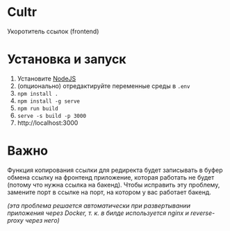 # Cultr
Укоротитель ссылок (frontend)

# Установка и запуск
1. Установите [NodeJS](https://nodejs.org)
2. (опционально) отредактируйте переменные среды в `.env`
3. `npm install .`
4. `npm install -g serve`
5. `npm run build`
6. `serve -s build -p 3000`
7. http://localhost:3000

# Важно
Функция копирования ссылки для редиректа будет записывать в буфер обмена ссылку на фронтенд приложение, которая работать не будет (потому что нужна ссылка на бакенд). Чтобы исправить эту проблему, замените порт в ссылке на порт, на котором у вас работает бакенд.

*(эта проблема решается автоматически при развертывании приложения через Docker, т. к. в билде используется nginx и reverse-proxy через него)*
